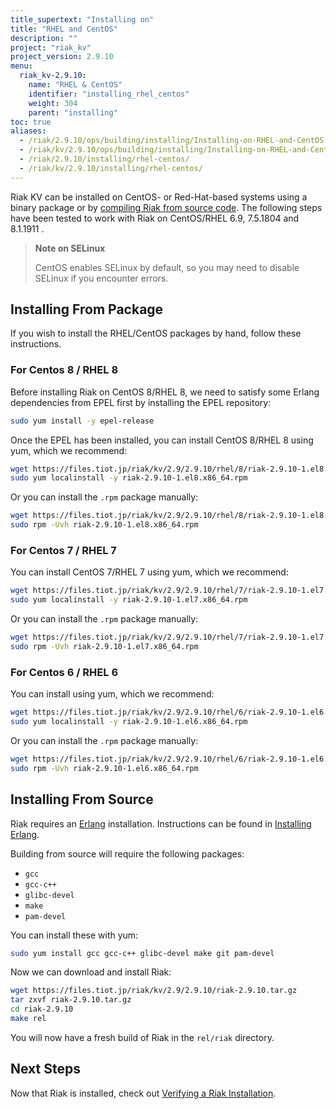 ```yaml
---
title_supertext: "Installing on"
title: "RHEL and CentOS"
description: ""
project: "riak_kv"
project_version: 2.9.10
menu:
  riak_kv-2.9.10:
    name: "RHEL & CentOS"
    identifier: "installing_rhel_centos"
    weight: 304
    parent: "installing"
toc: true
aliases:
  - /riak/2.9.10/ops/building/installing/Installing-on-RHEL-and-CentOS
  - /riak/kv/2.9.10/ops/building/installing/Installing-on-RHEL-and-CentOS
  - /riak/2.9.10/installing/rhel-centos/
  - /riak/kv/2.9.10/installing/rhel-centos/
---
```




[install source index]: {{<baseurl>}}riak/kv/2.9.10/setup/installing/source
[install source erlang]: {{<baseurl>}}riak/kv/2.9.10/setup/installing/source/erlang
[install verify]: {{<baseurl>}}riak/kv/2.9.10/setup/installing/verify

Riak KV can be installed on CentOS- or Red-Hat-based systems using a binary
package or by [compiling Riak from source code][install source index]. The following steps have been tested to work with Riak on
CentOS/RHEL 6.9, 7.5.1804 and 8.1.1911 .

> **Note on SELinux**
>
> CentOS enables SELinux by default, so you may need to disable SELinux if
you encounter errors.

## Installing From Package

If you wish to install the RHEL/CentOS packages by hand, follow these
instructions.

### For Centos 8 / RHEL 8

Before installing Riak on CentOS 8/RHEL 8, we need to satisfy some Erlang dependencies
from EPEL first by installing the EPEL repository:

```bash
sudo yum install -y epel-release
```

Once the EPEL has been installed, you can install CentOS 8/RHEL 8 using yum, which we recommend:

```bash
wget https://files.tiot.jp/riak/kv/2.9/2.9.10/rhel/8/riak-2.9.10-1.el8.x86_64.rpm
sudo yum localinstall -y riak-2.9.10-1.el8.x86_64.rpm
```

Or you can install the `.rpm` package manually:

```bash
wget https://files.tiot.jp/riak/kv/2.9/2.9.10/rhel/8/riak-2.9.10-1.el8.x86_64.rpm
sudo rpm -Uvh riak-2.9.10-1.el8.x86_64.rpm
```

### For Centos 7 / RHEL 7

You can install CentOS 7/RHEL 7 using yum, which we recommend:

```bash
wget https://files.tiot.jp/riak/kv/2.9/2.9.10/rhel/7/riak-2.9.10-1.el7.x86_64.rpm
sudo yum localinstall -y riak-2.9.10-1.el7.x86_64.rpm
```

Or you can install the `.rpm` package manually:

```bash
wget https://files.tiot.jp/riak/kv/2.9/2.9.10/rhel/7/riak-2.9.10-1.el7.x86_64.rpm
sudo rpm -Uvh riak-2.9.10-1.el7.x86_64.rpm
```

### For Centos 6 / RHEL 6

You can install using yum, which we recommend:

```bash
wget https://files.tiot.jp/riak/kv/2.9/2.9.10/rhel/6/riak-2.9.10-1.el6.x86_64.rpm
sudo yum localinstall -y riak-2.9.10-1.el6.x86_64.rpm

```

Or you can install the `.rpm` package manually:

```bash
wget https://files.tiot.jp/riak/kv/2.9/2.9.10/rhel/6/riak-2.9.10-1.el6.x86_64.rpm
sudo rpm -Uvh riak-2.9.10-1.el6.x86_64.rpm
```

## Installing From Source

Riak requires an [Erlang](http://www.erlang.org/) installation.
Instructions can be found in [Installing Erlang][install source erlang].

Building from source will require the following packages:

* `gcc`
* `gcc-c++`
* `glibc-devel`
* `make`
* `pam-devel`

You can install these with yum:

```bash
sudo yum install gcc gcc-c++ glibc-devel make git pam-devel
```

Now we can download and install Riak:

```bash
wget https://files.tiot.jp/riak/kv/2.9/2.9.10/riak-2.9.10.tar.gz
tar zxvf riak-2.9.10.tar.gz
cd riak-2.9.10
make rel
```

You will now have a fresh build of Riak in the `rel/riak` directory.

## Next Steps

Now that Riak is installed, check out [Verifying a Riak Installation][install verify].




